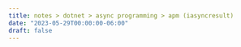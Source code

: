 ```yaml
---
title: notes > dotnet > async programming > apm (iasyncresult)
date: "2023-05-29T00:00:00-06:00"
draft: false
---
```

